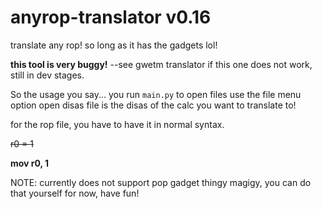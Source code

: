 # anyrop-translator v0.16
translate any rop! so long as it has the gadgets lol!

__this tool is very buggy!__
--see gwetm translator if this one does not work, still in dev stages.

So the usage you say...
you run `main.py` to open files use the file menu option open disas file is the disas of the calc you want to translate to!

for the rop file, you have to have it in normal syntax.

~~r0 = 1~~

__mov r0, 1__

NOTE: currently does not support pop gadget thingy magigy, you can do that yourself for now, have fun!
